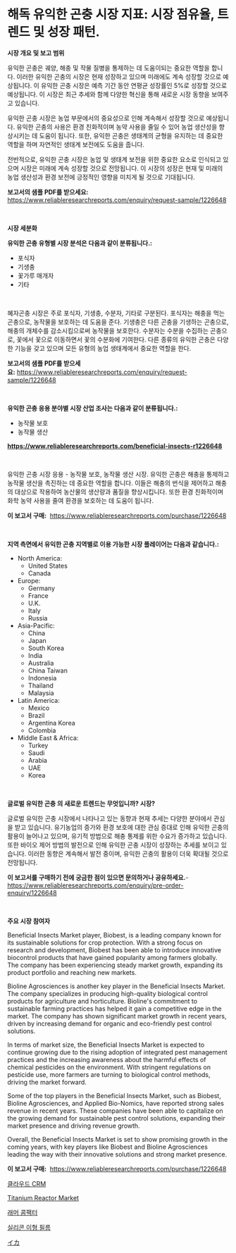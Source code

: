 <p><h1>해독 유익한 곤충 시장 지표: 시장 점유율, 트렌드 및 성장 패턴.</h1></p><p><strong>시장 개요 및 보고 범위</strong></p>
<p><p>유익한 곤충은 궤양, 해충 및 작물 질병을 통제하는 데 도움이되는 중요한 역할을 합니다. 이러한 유익한 곤충의 시장은 현재 성장하고 있으며 미래에도 계속 성장할 것으로 예상됩니다. 이 유익한 곤충 시장은 예측 기간 동안 연평균 성장률인 5%로 성장할 것으로 예상됩니다. 이 시장은 최근 추세와 함께 다양한 혁신을 통해 새로운 시장 동향을 보여주고 있습니다.</p><p>유익한 곤충 시장은 농업 부문에서의 중요성으로 인해 계속해서 성장할 것으로 예상됩니다. 유익한 곤충의 사용은 환경 친화적이며 농약 사용을 줄일 수 있어 농업 생산성을 향상시키는 데 도움이 됩니다. 또한, 유익한 곤충은 생태계의 균형을 유지하는 데 중요한 역할을 하며 자연적인 생태계 보전에도 도움을 줍니다.</p><p>전반적으로, 유익한 곤충 시장은 농업 및 생태계 보전을 위한 중요한 요소로 인식되고 있으며 시장은 미래에 계속 성장할 것으로 전망됩니다. 이 시장의 성장은 현재 및 미래의 농업 생산성과 환경 보전에 긍정적인 영향을 미치게 될 것으로 기대됩니다.</p></p>
<p><strong>보고서의 샘플 PDF를 받으세요:</strong> <a href="https://www.reliableresearchreports.com/enquiry/request-sample/1226648">https://www.reliableresearchreports.com/enquiry/request-sample/1226648</a></p>
<p>&nbsp;</p>
<p><strong>시장 세분화</strong></p>
<p><strong>유익한 곤충 유형별 시장 분석은 다음과 같이 분류됩니다.:</strong></p>
<p><ul><li>포식자</li><li>기생충</li><li>꽃가루 매개자</li><li>기타</li></ul></p>
<p>&nbsp;</p>
<p><p>혜자곤충 시장은 주로 포식자, 기생충, 수분자, 기타로 구분된다. 포식자는 해충을 먹는 곤충으로, 농작물을 보호하는 데 도움을 준다. 기생충은 다른 곤충을 기생하는 곤충으로, 해충의 개체수를 감소시킴으로써 농작물을 보호한다. 수분자는 수분을 수집하는 곤충으로, 꽃에서 꽃으로 이동하면서 꽃의 수분화에 기여한다. 다른 종류의 유익한 곤충은 다양한 기능을 갖고 있으며 모든 유형의 농업 생태계에서 중요한 역할을 한다.</p></p>
<p><strong>보고서의 샘플 PDF를 받으세요:</strong>&nbsp;<a href="https://www.reliableresearchreports.com/enquiry/request-sample/1226648">https://www.reliableresearchreports.com/enquiry/request-sample/1226648</a></p>
<p>&nbsp;</p>
<p><strong> 유익한 곤충 응용 분야별 시장 산업 조사는 다음과 같이 분류됩니다.:</strong></p>
<p><ul><li>농작물 보호</li><li>농작물 생산</li></ul></p>
<p><strong><a href="https://www.reliableresearchreports.com/beneficial-insects-r1226648">https://www.reliableresearchreports.com/beneficial-insects-r1226648</a></strong></p>
<p>&nbsp;</p>
<p><p>유익한 곤충 시장 응용 - 농작물 보호, 농작물 생산 시장. 유익한 곤충은 해충을 통제하고 농작물 생산을 촉진하는 데 중요한 역할을 합니다. 이들은 해충의 번식을 제어하고 해충의 대상으로 작용하여 농산물의 생산량과 품질을 향상시킵니다. 또한 환경 친화적이며 화학 농약 사용을 줄여 환경을 보호하는 데 도움이 됩니다.</p></p>
<p><strong>이 보고서 구매:</strong>&nbsp; <a href="https://www.reliableresearchreports.com/purchase/1226648">https://www.reliableresearchreports.com/purchase/1226648</a></p>
<p>&nbsp;</p>
<p><strong>지역 측면에서 유익한 곤충 지역별로 이용 가능한 시장 플레이어는 다음과 같습니다.:</strong></p>
<p><ul>
    <li>
        North America:
        <ul>
            <li>United States</li>
            <li>Canada</li>
        </ul>
    </li>
    <li>
        Europe:
        <ul>
            <li>Germany</li>
            <li>France</li>
            <li>U.K.</li>
            <li>Italy</li>
            <li>Russia</li>
        </ul>
    </li>
    <li>
        Asia-Pacific:
        <ul>
            <li>China</li>
            <li>Japan</li>
            <li>South Korea</li>
            <li>India</li>
            <li>Australia</li>
            <li>China Taiwan</li>
            <li>Indonesia</li>
            <li>Thailand</li>
            <li>Malaysia</li>
        </ul>
    </li>
    <li>
        Latin America:
        <ul>
            <li>Mexico</li>
            <li>Brazil</li>
            <li>Argentina Korea</li>
            <li>Colombia</li>
        </ul>
    </li>
    <li>
        Middle East & Africa:
        <ul>
            <li>Turkey</li>
            <li>Saudi</li>
            <li>Arabia</li>
            <li>UAE</li>
            <li>Korea</li>
        </ul>
    </li>
    </ul></p>
<p>&nbsp;</p>
<p><strong>글로벌 유익한 곤충 의 새로운 트렌드는 무엇입니까? 시장?</strong></p>
<p><p>글로벌 유익한 곤충 시장에서 나타나고 있는 동향과 현재 추세는 다양한 분야에서 관심을 받고 있습니다. 유기농업의 증가와 환경 보호에 대한 관심 증대로 인해 유익한 곤충의 활용이 늘어나고 있으며, 유기적 방법으로 해충 통제를 위한 수요가 증가하고 있습니다. 또한 바이오 제어 방법의 발전으로 인해 유익한 곤충 시장이 성장하는 추세를 보이고 있습니다. 이러한 동향은 계속해서 발전 중이며, 유익한 곤충의 활용이 더욱 확대될 것으로 전망됩니다.</p></p>
<p><strong>이 보고서를 구매하기 전에 궁금한 점이 있으면 문의하거나 공유하세요.</strong>- <a href="https://www.reliableresearchreports.com/enquiry/pre-order-enquiry/1226648">https://www.reliableresearchreports.com/enquiry/pre-order-enquiry/1226648</a></p>
<p>&nbsp;</p>
<p><strong>주요 시장 참여자</strong></p>
<p><p>Beneficial Insects Market player, Biobest, is a leading company known for its sustainable solutions for crop protection. With a strong focus on research and development, Biobest has been able to introduce innovative biocontrol products that have gained popularity among farmers globally. The company has been experiencing steady market growth, expanding its product portfolio and reaching new markets.</p><p>Bioline Agrosciences is another key player in the Beneficial Insects Market. The company specializes in producing high-quality biological control products for agriculture and horticulture. Bioline's commitment to sustainable farming practices has helped it gain a competitive edge in the market. The company has shown significant market growth in recent years, driven by increasing demand for organic and eco-friendly pest control solutions.</p><p>In terms of market size, the Beneficial Insects Market is expected to continue growing due to the rising adoption of integrated pest management practices and the increasing awareness about the harmful effects of chemical pesticides on the environment. With stringent regulations on pesticide use, more farmers are turning to biological control methods, driving the market forward.</p><p>Some of the top players in the Beneficial Insects Market, such as Biobest, Bioline Agrosciences, and Applied Bio-Nomics, have reported strong sales revenue in recent years. These companies have been able to capitalize on the growing demand for sustainable pest control solutions, expanding their market presence and driving revenue growth.</p><p>Overall, the Beneficial Insects Market is set to show promising growth in the coming years, with key players like Biobest and Bioline Agrosciences leading the way with their innovative solutions and strong market presence.</p></p>
<p><strong>이 보고서 구매:</strong>&nbsp;&nbsp;<a href="https://www.reliableresearchreports.com/purchase/1226648">https://www.reliableresearchreports.com/purchase/1226648</a></p>
<p><p><a href="https://github.com/nuekbpymrrz5/Market-Research-Report-List-1/blob/main/121484627321.md">클라우드 CRM</a></p><p><a href="https://sulfuric-clavicle-d39.notion.site/Titanium-Reactor-Market-Analysis-Its-CAGR-Market-Segmentation-and-Global-Industry-Overview-adfd03757d764eeb973a0dc09a0aa2ab">Titanium Reactor Market</a></p><p><a href="https://medium.com/@marcpascual04/%EB%9E%A8%EB%A8%B8-%EC%BD%A4%ED%8C%A9%ED%84%B0-%EC%8B%9C%EC%9E%A5-%EB%B3%B4%EA%B3%A0%EC%84%9C%EB%8A%94-%EC%9D%B4-%EC%8B%9C%EC%9E%A5%EC%9D%98-%EC%B5%9C%EC%8B%A0-%ED%8A%B8%EB%A0%8C%EB%93%9C%EC%99%80-%EC%84%B1%EC%9E%A5-%EA%B8%B0%ED%9A%8C%EB%A5%BC-%EB%B0%9D%ED%98%80%EC%A4%8D%EB%8B%88%EB%8B%A4-1db53eedaade">래머 콤팩터</a></p><p><a href="https://medium.com/@kellyclarkson42/%EC%8B%A4%EB%A6%AC%EC%BD%98-%EB%A6%B4%EB%A6%AC%EC%A6%88-%ED%95%84%EB%A6%84-%EC%8B%9C%EC%9E%A5-%EC%8B%9C%EC%9E%A5-cagr-%EC%8B%9C%EC%9E%A5-%ED%8A%B8%EB%A0%8C%EB%93%9C-%EB%B0%8F-%EC%84%B1%EC%9E%A5-%EC%A0%84%EB%9E%B5%EC%97%90-%EB%8C%80%ED%95%9C-%ED%86%B5%EC%B0%B0%EB%A0%A5-03f2f091260e">실리콘 이형 필름</a></p><p><a href="https://medium.com/@eleanorardy655/%E3%82%A4%E3%82%AB%E5%B8%82%E5%A0%B4-2031%E5%B9%B4%E3%81%BE%E3%81%A7%E3%81%AE%E6%88%90%E5%8A%9F%E3%81%99%E3%82%8B%E3%83%93%E3%82%B8%E3%83%8D%E3%82%B9%E6%88%A6%E7%95%A5%E3%81%AE%E9%8D%B5-161a8664641b">イカ</a></p></p>